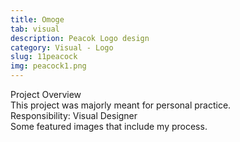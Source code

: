```yaml
---
title: Omoge
tab: visual
description: Peacok Logo design
category: Visual - Logo
slug: 11peacock
img: peacock1.png
---
```


<div class="lg:p-4 pt-4 mb-4 text-pryColor font-bold text-2xl lg:text-4xl">
  Project Overview
</div>

<div class="lg:p-4 mb-4 leading-9">
This project was majorly meant for personal practice.
<div class="pt-4 ">
 <span class = "text-pryColor font-bold"> Responsibility:</span> Visual Designer
</div>
</div>

<div class=" pt-4 lg:p-4 mb-4 leading-9">
Some featured images that include my process.
</div>

   <div class="mt-14">
    <div><dynamic-image filename="peacock3.png"></dynamic-image> </div>
        <div class ="mt-14"><dynamic-image filename="peacock2.png"></dynamic-image> </div>
                <div class ="mt-14"><dynamic-image filename="peacock4.png"></dynamic-image> </div>
                                <div class ="mt-14"><dynamic-image filename="peacock1.png"></dynamic-image> </div>
  </div>
